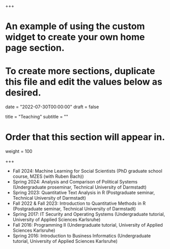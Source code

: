+++
# An example of using the custom widget to create your own home page section.
# To create more sections, duplicate this file and edit the values below as desired.

date = "2022-07-30T00:00:00"
draft = false

title = "Teaching"
subtitle = ""

# Order that this section will appear in.
weight = 100

+++
- Fall 2024: Machine Learning for Social Scientists (PhD graduate school course, MZES (with Ruben Bach))
- Spring 2024: Analysis and Comparison of Political Systems (Undergraduate proseminar, Technical University of Darmstadt)
- Spring 2023: Quantitative Text Analysis in R (Postgraduate seminar, Technical University of Darmstadt)
- Fall 2022 & Fall 2023: Introduction to Quantitative Methods in R (Postgraduate seminar, Technical University of Darmstadt)
- Spring 2017: IT Security and Operating Systems (Undergraduate tutorial, University of Applied Sciences Karlsruhe)
- Fall 2016: Programming II (Undergraduate tutorial, University of Applied Sciences Karlsruhe)
- Spring 2016: Introduction to Business Informatics (Undergraduate tutorial, University of Applied Sciences Karlsruhe)
